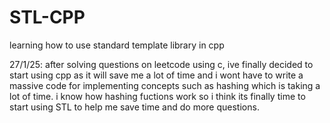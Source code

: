 # STL-CPP
 learning how to use standard template library in cpp

 27/1/25: after solving questions on leetcode using c, ive finally decided to start using cpp as it will save me a lot of time and i wont have to write a massive code for implementing concepts such as hashing which is taking a lot of time. i know how hashing fuctions work so i think its finally time to start using STL to help me save time and do more questions.